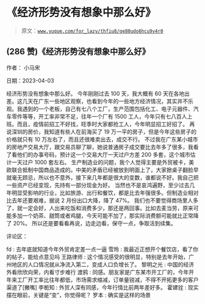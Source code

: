 # 《经济形势没有想象中那么好》

> 原文：[`www.yuque.com/for_lazy/thfiu8/ge80udo6hcu9v4r0`](https://www.yuque.com/for_lazy/thfiu8/ge80udo6hcu9v4r0)



## (286 赞)《经济形势没有想象中那么好》 

作者： 小马宋 

日期：2023-04-03 

经济形势没有想象中那么好。 今年刚刚过去 100 天，我大概有 60 天在各地出差。这几天在广东一些地区观察，也看到今年的一些地方经济情况，其实并不乐观。我遇到的一个老板，自己有七八个工厂，生产范围包括化工、电子元器件、汽车零件等等，开工率非常不足，往年一个厂有 1500 工人，今年只有七八百人上班。而且，疫情前招工不好找，旺季时大家都抢工人，今年明显招工好招了。 再说深圳的房价，我知道有些人在前海买了 19 万一平的房子，但是今年这些房子的价格就只有 10 万左右了，而且还很难卖出去，成交不行。 不过我在广东某小城市的房地产交易大厅，跟交易员聊了聊，她说普通房子成交要比去年多了很多，我看了看他们的办事号码，预计这一个交易大厅一天过户方差 200 多套，这个城市估计一天过户 1000 套左右。 生产制造业的问题，我个人觉得主要是外贸被卡，美欧联合抵制中国商品造成的。中美的矛盾已经被放到明面上了，大家掀桌子翻脸早就毫无顾忌，所以也不意外，接下来几年都是很大的变数，谁都说不好。我自己把一些资产已经变现，先持有一部分现金为好。 当然也不是哀鸿遍野，至少过去几年明显受影响的行业，比如旅游、出行和餐饮，都是比去年强很多。但制造业相对比去年还要艰难，据说 2 月份出口大降，降了 47%。 我们也不要觉得商场里人多了，就一定会好，人出来吃饭和消费多少，那还是两回事。比如去麦当劳，原来可能多加一个奶茶、甜筒或者鸡腿，今天可能不加了，那实际消费额可能就比正常降了 20%。 所以还是要看看再说，边走边看，保守一点，争取活到续集。 

评论区： 

fd : 去年底就知道今年外贸肯定差一点一逼 雪玲 : 我最近正想开个餐饮店，看了你的帖子，能给点意见吗 王路律师 : 这个情况感受的很明显，特别是去年开始，广州地区的人口情况就从净流入第二，变成人口负增长了。 黎明之光 : 中国的经济外看欣欣向荣，内看寸步难行 渡鸦 : 同感。朋友家是广东某市开工厂的，今年开年来工厂开工率比往年都低，市场需求缩减，订单量锐减，不得不开拓更多的客户渠道了[撇嘴] 李栀知 : 外贸人深有同感，今年行情比前两年差好多。 霍建铨 : 现实摆在眼前，关键是“变”，你觉得呢？ 罗本 : 确实是这样的场景